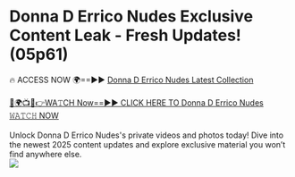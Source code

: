 # Donna D Errico Nudes Exclusive Content Leak - Fresh Updates! (05p61)

🔥 ACCESS NOW 🌍==►► <a href="https://tinyurl.com/2mz8nhtm" rel="nofollow">Donna D Errico Nudes Latest Collection</a>
<br><br>
[🔴🌍📺📱👉WA𝚃CH Now==►► CLICK HERE TO Donna D Errico Nudes 𝚆𝙰𝚃𝙲𝙷 NOW](https://tinyurl.com/2mz8nhtm)
<br><br>
Unlock Donna D Errico Nudes's private videos and photos today! Dive into the newest 2025 content updates and explore exclusive material you won’t find anywhere else.
<br>
<a href="https://tinyurl.com/2mz8nhtm" rel="nofollow" data-target="animated-image.originalLink"><img src="https://camo.githubusercontent.com/8a4f000d20f83aca3bf7ec5f350d767afa0574a8a352519fd8cfa583a6f93a33/68747470733a2f2f692e696d6775722e636f6d2f644a486b345a712e676966" data-canonical-src="https://i.imgur.com/dJHk4Zq.gif" style="max-width: 100%; display: inline-block;" data-target="animated-image.originalImage"></a>
<br>
